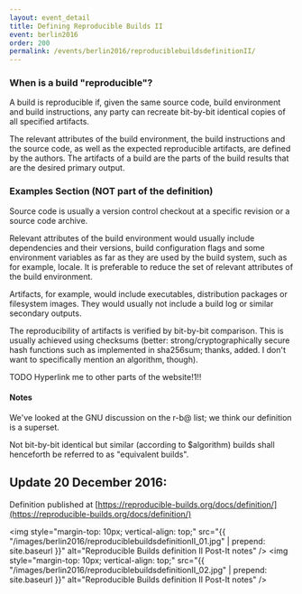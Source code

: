 ```yaml
---
layout: event_detail
title: Defining Reproducible Builds II
event: berlin2016
order: 200
permalink: /events/berlin2016/reproduciblebuildsdefinitionII/
---
```


### When is a build "reproducible"?
A build is reproducible if, given the same source code, build environment and
build instructions, any party can recreate bit-by-bit identical copies of all
specified artifacts.

The relevant attributes of the build environment, the build instructions and the
source code, as well as the expected reproducible artifacts, are defined by the
authors. The artifacts of a build are the parts of the build results that are the
desired primary output.

### Examples Section (NOT part of the definition)

Source code is usually a version control checkout at a specific revision or
a source code archive.

Relevant attributes of the build environment would usually include dependencies
and their versions, build configuration flags and some environment variables as
far as they are used by the build system, such as for example, locale. It is
preferable to reduce the set of relevant attributes of the build environment.

Artifacts, for example, would include executables, distribution packages or
filesystem images. They would usually not include a build log or similar
secondary outputs.

The reproducibility of artifacts is verified by bit-by-bit comparison. This is
usually achieved using checksums (better: strong/cryptographically secure hash functions such as implemented in sha256sum; thanks, added. I don't want to specifically mention an algorithm, though).

TODO Hyperlink me to other parts of the website!1!!

#### Notes

We've looked at the GNU discussion on the r-b@ list; we think our definition is
a superset.

Not bit-by-bit identical but similar (according to $algorithm) builds shall
henceforth be referred to as "equivalent builds".


## Update 20 December 2016:

Definition published at [https://reproducible-builds.org/docs/definition/](https://reproducible-builds.org/docs/definition/)

<img style="margin-top: 10px; vertical-align: top;" src="{{ "/images/berlin2016/reproduciblebuildsdefinitionII_01.jpg" | prepend: site.baseurl }}" alt="Reproducible Builds definition II Post-It notes" />
<img style="margin-top: 10px; vertical-align: top;" src="{{ "/images/berlin2016/reproduciblebuildsdefinitionII_02.jpg" | prepend: site.baseurl }}" alt="Reproducible Builds definition II Post-It notes" />
